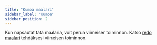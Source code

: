 ```yaml
---
title: "Kumoa maalari"
sidebar_label: "Kumoa"
sidebar_position: 2
---
```


Kun napsautat tätä maalaria, voit perua viimeisen toiminnon. Katso [redo maalari](redo) tehdäksesi viimeisen toiminnon.
